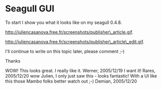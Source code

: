 <!-- Name: RFC/LookAndFeel/SeagullGUI -->
<!-- Version: 5 -->
<!-- Last-Modified: 2005/12/20 16:51:32 -->
<!-- Author: demian -->

# Seagull GUI

To start I show you what it looks like on my seagull 0.4.8.

http://juliencasanova.free.fr/screenshots/publisher\_article.gif.

http://juliencasanova.free.fr/screenshots/publisher\_article\_edit.gif.

I'll continue to write on this topic later, please comment ;-)


Thanks

WOW! This looks great. I really like it. Werner, 2005/12/19
I want it! Rares, 2005/12/20
wow Julien, I only just saw this - looks fantastic!  With a UI like this those Mambo folks better watch out ;-)  Demian, 2005/12/20